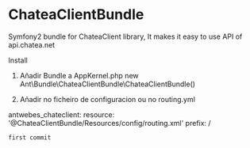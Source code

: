 ChateaClientBundle
==================

Symfony2 bundle for ChateaClient library, It makes it easy to use API of api.chatea.net

Install 
1) Añadir Bundle a AppKernel.php
    new  Ant\Bundle\ChateaClientBundle\ChateaClientBundle()
    
2) Añadir no ficheiro de configuracion  ou no routing.yml

antwebes_chateclient:
    resource: '@ChateaClientBundle/Resources/config/routing.xml'
    prefix:   /  
    
    
    first commit 